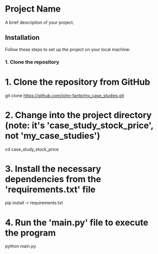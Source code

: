 # Project Name

A brief description of your project.

## Installation

Follow these steps to set up the project on your local machine:

### 1. Clone the repository

# 1. Clone the repository from GitHub
git clone https://github.com/john-fante/my_case_studies.git

# 2. Change into the project directory (note: it's 'case_study_stock_price', not 'my_case_studies')
cd case_study_stock_price

# 3. Install the necessary dependencies from the 'requirements.txt' file
pip install -r requirements.txt

# 4. Run the 'main.py' file to execute the program
python main.py

